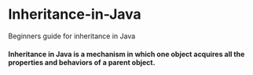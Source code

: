 # Inheritance-in-Java
Beginners guide for inheritance in Java
#### Inheritance in Java is a mechanism in which one object acquires all the properties and behaviors of a parent object. 
